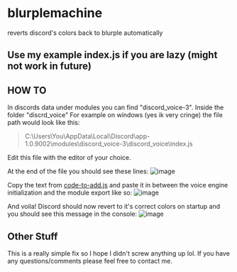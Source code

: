 # blurplemachine
reverts discord's colors back to blurple automatically

## Use my example index.js if you are lazy (might not work in future)

## HOW TO
In discords data under modules you can find "discord_voice-3". Inside the folder "discrd_voice"
For example on windows (yes ik very cringe) the file path would look like this:
> C:\Users\You\AppData\Local\Discord\app-1.0.9002\modules\discord_voice-3\discord_voice\index.js

Edit this file with the editor of your choice.

At the end of the file you should see these lines:
![image](https://user-images.githubusercontent.com/62893792/123145976-664df780-d42b-11eb-9607-1bd6a3c8bb78.png)

Copy the text from [code-to-add.js](https://github.com/KnightsWhoSayNi0/blurplemachine/blob/master/code-to-add.js) and paste it in between the voice engine initialization and the module export like so:
![image](https://user-images.githubusercontent.com/62893792/123146347-c2188080-d42b-11eb-9856-b841ef523833.png)

And voila!
Discord should now revert to it's correct colors on startup and you should see this message in the console:
![image](https://user-images.githubusercontent.com/62893792/123146711-34896080-d42c-11eb-9589-ba7d7db4031e.png)

## Other Stuff
This is a really simple fix so I hope I didn't screw anything up lol.
If you have any questions/comments please feel free to contact me.
